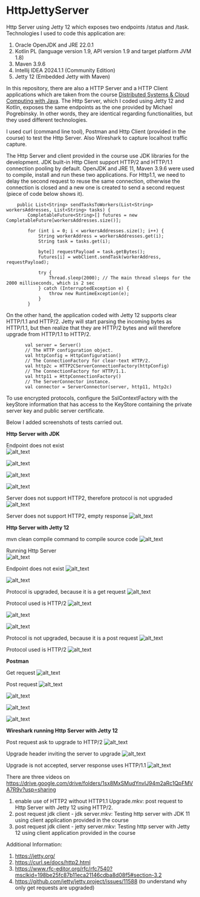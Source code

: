 # HttpJettyServer
Http Server using Jetty 12 which exposes two endpoints /status and /task. Technologies I used to code this application are:

1. Oracle OpenJDK and JRE 22.0.1
2. Kotlin PL (language version 1.9, API version 1.9 and target platform JVM 1.8)
3. Maven 3.9.6
4. Intellij IDEA 2024.1.1 (Community Edition)
5. Jetty 12 (Embedded Jetty with Maven)

In this repository, there are also a HTTP Server and a HTTP Client applications which are taken from the course [Distributed Systems & Cloud Computing with Java](https://www.udemy.com/course/distributed-systems-cloud-computing-with-java/). The Http Server, which I coded using Jetty 12 and Kotlin, exposes the same endpoints as the one provided by Michael Pogrebinsky. In other words, they are identical regarding functionalities, but they used different technologies.

I used curl (command line tool), Postman and Http Client (provided in the course) to test the Http Server. Also Wireshark to capture localhost traffic capture.

The Http Server and client provided in the course use JDK libraries for the development. JDK built-in Http Client support HTTP/2 and HTTP/1.1 connection pooling by default. 
OpenJDK and JRE 11, Maven 3.9.6 were used to compile, install and run these two applications. For Http1.1, we need to delay the second request to reuse the same connection, otherwise the connection is closed and a new one is created to send a second request (piece of code below shows it).

```
    public List<String> sendTasksToWorkers(List<String> workersAddresses, List<String> tasks) {
        CompletableFuture<String>[] futures = new CompletableFuture[workersAddresses.size()];

        for (int i = 0; i < workersAddresses.size(); i++) {
            String workerAddress = workersAddresses.get(i);
            String task = tasks.get(i);

            byte[] requestPayload = task.getBytes();
            futures[i] = webClient.sendTask(workerAddress, requestPayload);

            try {
                Thread.sleep(2000); // The main thread sleeps for the 2000 milliseconds, which is 2 sec
            } catch (InterruptedException e) {
                throw new RuntimeException(e);
            }
        }
 ```

On the other hand, the application coded with Jetty 12 supports clear HTTP/1.1 and HTTP/2. Jetty will start parsing the incoming bytes as HTTP/1.1, but then realize that they are HTTP/2 bytes and will therefore upgrade from HTTP/1.1 to HTTP/2.

 ```
        val server = Server()
        // The HTTP configuration object.
        val httpConfig = HttpConfiguration()
        // The ConnectionFactory for clear-text HTTP/2.
        val http2c = HTTP2CServerConnectionFactory(httpConfig)
        // The ConnectionFactory for HTTP/1.1.
        val http11 = HttpConnectionFactory()
        // The ServerConnector instance.
        val connector = ServerConnector(server, http11, http2c)
 ```
To use encrypted protocols, configure the SslContextFactory with the keyStore information that has access to the KeyStore containing the private server key and public server certificate. 

Below I added screenshots of tests carried out.

**Http Server with JDK**


Endpoint does not exist<br>
![alt_text](https://github.com/Jorge36/HttpJettyServer/blob/1195469bcb40563a8bdd071423bbb857e9a5435b/testing/jdk/get%20request%20404.png)


![alt_text](https://github.com/Jorge36/HttpJettyServer/blob/1195469bcb40563a8bdd071423bbb857e9a5435b/testing/jdk/get%20request%20status%20200.png)

![alt_text](https://github.com/Jorge36/HttpJettyServer/blob/1195469bcb40563a8bdd071423bbb857e9a5435b/testing/jdk/post%20request%20task%20200.png)

![alt_text](https://github.com/Jorge36/HttpJettyServer/blob/1195469bcb40563a8bdd071423bbb857e9a5435b/testing/jdk/post%20request%20test%20200.png)

Server does not support HTTP2, therefore protocol is not upgraded
![alt_text](https://github.com/Jorge36/HttpJettyServer/blob/1195469bcb40563a8bdd071423bbb857e9a5435b/testing/jdk/http1%20upgrading%20to%20http2.png)

Server does not support HTTP2, empty response
![alt_text](https://github.com/Jorge36/HttpJettyServer/blob/1195469bcb40563a8bdd071423bbb857e9a5435b/testing/jdk/enable%20use%20of%20HTTP2%20without%20HTTP1.1%20Upgrade.png)

**Http Server with Jetty 12**


mvn clean compile command to compile source code
![alt_text](https://github.com/Jorge36/HttpJettyServer/blob/1195469bcb40563a8bdd071423bbb857e9a5435b/testing/jetty/jetty%20application%20compiled%20with%20maven.png)

Running Http Server<br>
![alt_text](https://github.com/Jorge36/HttpJettyServer/blob/1195469bcb40563a8bdd071423bbb857e9a5435b/testing/jetty/listening%20in%20port%208080.png)

Endpoint does not exist
![alt_text](https://github.com/Jorge36/HttpJettyServer/blob/1195469bcb40563a8bdd071423bbb857e9a5435b/testing/jetty/get%20request%20404.png)

![alt_text](https://github.com/Jorge36/HttpJettyServer/blob/1195469bcb40563a8bdd071423bbb857e9a5435b/testing/jetty/get%20request%20200.png)

Protocol is upgraded, because it is a get request
![alt_text](https://github.com/Jorge36/HttpJettyServer/blob/f5d1a31f636851b33b70e04667e840dc6298996b/testing/jetty/get%20request%20upgrading%20to%20http2.png)

Protocol used is HTTP/2
![alt_text](https://github.com/Jorge36/HttpJettyServer/blob/f5d1a31f636851b33b70e04667e840dc6298996b/testing/jetty/get%20request%20enable%20use%20of%20HTTP2%20without%20HTTP1%20upgrading.png)

![alt_text](https://github.com/Jorge36/HttpJettyServer/blob/1195469bcb40563a8bdd071423bbb857e9a5435b/testing/jetty/post%20request%20debug%20task.png)

![alt_text](https://github.com/Jorge36/HttpJettyServer/blob/f5d1a31f636851b33b70e04667e840dc6298996b/testing/jetty/post%20request%20test%20task.png)

Protocol is not upgraded, because it is a post request
![alt_text](https://github.com/Jorge36/HttpJettyServer/blob/f5d1a31f636851b33b70e04667e840dc6298996b/testing/jetty/post%20request%20upgrading%20to%20http2.png)

Protocol used is HTTP/2
![alt_text](https://github.com/Jorge36/HttpJettyServer/blob/f5d1a31f636851b33b70e04667e840dc6298996b/testing/jetty/post%20request%20enable%20use%20of%20HTTP2%20without%20HTTP1%20upgrading.png)

**Postman**

Get request
![alt_text](https://github.com/Jorge36/HttpJettyServer/blob/f5d1a31f636851b33b70e04667e840dc6298996b/testing/postman/get%20request%20status%20postman.png)

Post request
![alt_text](https://github.com/Jorge36/HttpJettyServer/blob/f5d1a31f636851b33b70e04667e840dc6298996b/testing/postman/post%20request%20header%20postman.png)

![alt_text](https://github.com/Jorge36/HttpJettyServer/blob/f5d1a31f636851b33b70e04667e840dc6298996b/testing/postman/post%20request%20body%20postman.jpg)

![alt_text](https://github.com/Jorge36/HttpJettyServer/blob/f5d1a31f636851b33b70e04667e840dc6298996b/testing/postman/post%20request%20response%20header%20postman.png)

![alt_text](https://github.com/Jorge36/HttpJettyServer/blob/f5d1a31f636851b33b70e04667e840dc6298996b/testing/postman/post%20request%20result%20postman.png)

**Wireshark running Http Server with Jetty 12**

Post request ask to upgrade to HTTP/2
![alt_text](https://github.com/Jorge36/HttpJettyServer/blob/34a14ef16f280a0fe9be076dd7e570add4cfa2a5/testing/http2/request%20post%20to%20enable%20use%20of%20http2.png)

Upgrade header inviting the server to upgrade
![alt_text](https://github.com/Jorge36/HttpJettyServer/blob/34a14ef16f280a0fe9be076dd7e570add4cfa2a5/testing/http2/http1%20upgrade%20http2.png)

Upgrade is not accepted, server response uses HTTP/1.1
![alt_text](https://github.com/Jorge36/HttpJettyServer/blob/34a14ef16f280a0fe9be076dd7e570add4cfa2a5/testing/http2/result%20http1%20upgrade%20http2.png)

There are three videos on https://drive.google.com/drive/folders/1sx8MxSMudYnvIJ94m2aRc1QpFMVA7R9v?usp=sharing

1. enable use of HTTP2 without HTTP1.1 Upgrade.mkv: post request to Http Server with Jetty 12 using HTTP/2.
2. post request jdk client - jdk server.mkv: Testing http server with JDK 11 using client application provided in the course
3. post request jdk client - jetty server.mkv: Testing http server with Jetty 12 using client application provided in the course

Additional Information:
1. https://jetty.org/
2. https://curl.se/docs/http2.html
3. https://www.rfc-editor.org/rfc/rfc7540?msclkid=198be25fc87b11eca21146cdba8d08f5#section-3.2
4. https://github.com/jetty/jetty.project/issues/11588 (to understand why only get requests are upgraded)

